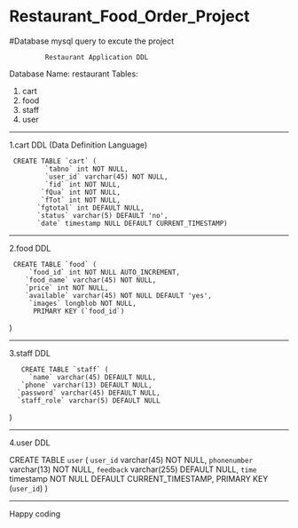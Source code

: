 # Restaurant_Food_Order_Project

#Database mysql query to excute the project

             Restaurant Application DDL 
Database Name: restaurant
Tables:
  1. cart
  2. food
  3. staff
  4. user

-----------------------------------------------------------------------------------------------------------------------------------------------------------------------

 1.cart DDL (Data Definition Language)
    
     CREATE TABLE `cart` (
             `tabno` int NOT NULL,
             `user_id` varchar(45) NOT NULL,
             `fid` int NOT NULL,
            `fQua` int NOT NULL,
            `fTot` int NOT NULL,
           `fgtotal` int DEFAULT NULL,
           `status` varchar(5) DEFAULT 'no',
           `date` timestamp NULL DEFAULT CURRENT_TIMESTAMP)


------------------------------------------------------------------------------------------------------------------------------------------------------------------------

2.food DDL

     CREATE TABLE `food` (
         `food_id` int NOT NULL AUTO_INCREMENT,
        `food_name` varchar(45) NOT NULL,
        `price` int NOT NULL,
        `available` varchar(45) NOT NULL DEFAULT 'yes',
         `images` longblob NOT NULL,
          PRIMARY KEY (`food_id`)
)

------------------------------------------------------------------------------------------------------------------------------------------------------------------------

3.staff DDL

       CREATE TABLE `staff` (
         `name` varchar(45) DEFAULT NULL,
       `phone` varchar(13) DEFAULT NULL,
      `password` varchar(45) DEFAULT NULL,
      `staff_role` varchar(5) DEFAULT NULL
)

------------------------------------------------------------------------------------------------------------------------------------------------------------------------

4.user DDL

  CREATE TABLE `user` (
      `user_id` varchar(45) NOT NULL,
      `phonenumber` varchar(13) NOT NULL,
      `feedback` varchar(255) DEFAULT NULL,
      `time` timestamp NOT NULL DEFAULT CURRENT_TIMESTAMP,
       PRIMARY KEY (`user_id`)
)


----------------------------------------------------------------------------------------------------------------------------------------------------------------------
Happy coding
